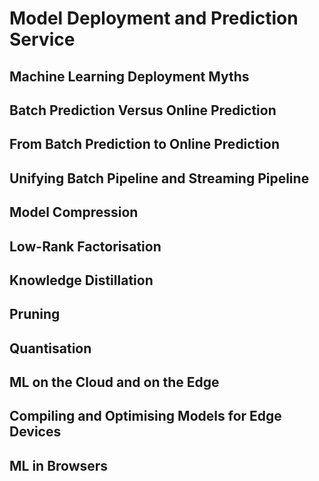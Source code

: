 # Model Deployment and Prediction Service
## **Machine Learning Deployment Myths**

## **Batch Prediction Versus Online Prediction**
## From Batch Prediction to Online Prediction
## Unifying Batch Pipeline and Streaming Pipeline

## **Model Compression**
## Low-Rank Factorisation
## Knowledge Distillation
## Pruning
## Quantisation

## **ML on the Cloud and on the Edge**
## Compiling and Optimising Models for Edge Devices
## ML in Browsers
